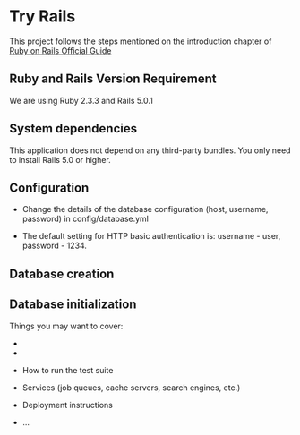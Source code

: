 # Try Rails

This project follows the steps mentioned on the introduction chapter of [Ruby on Rails Official Guide](http://guides.rubyonrails.org/getting_started.html)

## Ruby and Rails Version Requirement

We are using Ruby 2.3.3 and Rails 5.0.1

## System dependencies

This application does not depend on any third-party bundles. You only need to install Rails 5.0 or higher.

## Configuration

- Change the details of the database configuration (host, username, password) in config/database.yml

- The default setting for HTTP basic authentication is: username - user, password - 1234.

## Database creation

## Database initialization

Things you may want to cover:

* 

* 

* How to run the test suite

* Services (job queues, cache servers, search engines, etc.)

* Deployment instructions

* ...
